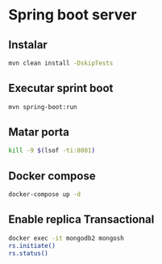 # Spring boot server

## Instalar

```bash
mvn clean install -DskipTests
```

## Executar sprint boot

```bash
mvn spring-boot:run
```

## Matar porta

```bash
kill -9 $(lsof -ti:8081)
```

## Docker compose

```bash
docker-compose up -d
```

## Enable replica Transactional

```bash
docker exec -it mongodb2 mongosh
rs.initiate()
rs.status()
```
